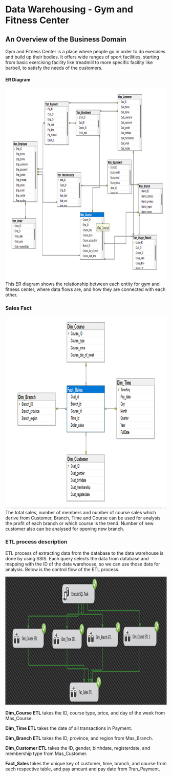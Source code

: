 #  Data Warehousing - Gym and Fitness Center

## An Overview of the Business Domain

Gym and Fitness Center is a place where people go in order to do exercises and build
up their bodies. It offers wide ranges of sport facilities, starting from basic exercising facility like
treadmill to more specific facility like barbell, to satisfy the needs of the customers. 

#### ER Diagram

<img src="https://github.com/ehsanSh21/DataWarehousing-with-SSIS/blob/master/gymOLTP.png" alt="Database Diagram" width="900" height="600">
This ER diagram shows the relationship between each entity for gym and fitness center,
where data flows are, and how they are connected with each other.


### Sales Fact

<img src="https://github.com/ehsanSh21/DataWarehousing-with-SSIS/blob/master/gymSalesDW.png" alt="Database Diagram" width="800" height="600">
The total sales, number of members and number of course sales which derive from
Customer, Branch, Time and Course can be used for analysis the profit of each branch or which
course is the trend. Number of new customer also can be analysed for opening new branch.


### ETL process description

ETL process of extracting data from the database to the data warehouse is done by
using SSIS. Each query selects the data from database and mapping with the
ID of the data warehouse, so we can use those data for analysis. Below is the control flow of the
ETL process.

<img src="https://github.com/ehsanSh21/DataWarehousing-with-SSIS/blob/master/gymSSIS.png" alt="Database Diagram" width="900" height="400">


<b>Dim_Course ETL</b>​ takes the ID, course type, price, and day of the week from Mas_Course.

<b>Dim_Time ETL</b> takes the date of all transactions in Payment.

<b>Dim_Branch ETL</b>​ takes the ID, province, and region from Mas_Branch.

<b>Dim_Customer ETL</b> takes the ID, gender, birthdate, registerdate, and membership type from
Mas_Customer.

<b>Fact_Sales</b> takes the unique key of customer, time, branch, and course from each respective
table, and pay amount and pay date from Tran_Payment.




